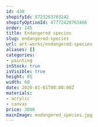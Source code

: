 ```yaml
---
id: 438
shopifyId: 8723263783242
shopifyOptionId: 47772428763466
order: 145
title: Endangered species
slug: endangered-species
url: art-works/endangered-species
aliases: []
categories:
- painting
inStock: true
isVisible: true
height: 85
width: 60
date: 2020-01-01T00:00:00Z
materials:
- acrylic
- canvas
price: 3000
mainImage: endangered_species.jpg
---
```

